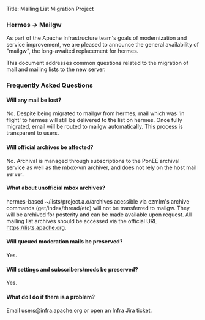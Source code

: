 Title: Mailing List Migration Project

<h3 id="migration">Hermes &#x2192 Mailgw</h3>
<p>
As part of the Apache Infrastructure team's goals of modernization and
service improvement, we are pleased to announce the general availability
of "mailgw", the long-awaited replacement for hermes.
<p>
This document addresses common questions related to the migration of mail 
and mailing lists to the new server.
<p>
<h3 id="faq">Frequently Asked Questions</h3>
<p>
<h4>Will any mail be lost?</h4>
<p>
No. Despite being migrated to mailgw from hermes, mail which was 'in flight' 
to hermes will still be delivered to the list on hermes. Once fully migrated, 
email will be routed to mailgw automatically. This process is transparent to 
users.
<p>
<h4>Will official archives be affected?</h4>
<p>
No. Archival is managed through subscriptions to the PonEE archival service 
as well as the mbox-vm archiver, and does not rely on the host mail server.
<p>
<h4>What about unofficial mbox archives?</h4>
<p>
hermes-based ~/lists/project.a.o/archives acessible via ezmlm's archive 
commands (get/index/thread/etc) will not be transferred to mailgw. 
They will be archived for posterity and can be made available upon 
request. All mailing list archives should be accessed via the official
URL <a href="https://lists.apache.org">https://lists.apache.org</a>.
<p>
<h4>Will queued moderation mails be preserved?</h4>
<p>
Yes.
<p>
<h4>Will settings and subscribers/mods be preserved?</h4>
<p>
Yes.
<p>
<h4>What do I do if there is a problem?</h4>
<p>
Email users@infra.apache.org or open an Infra Jira ticket.
<p>
